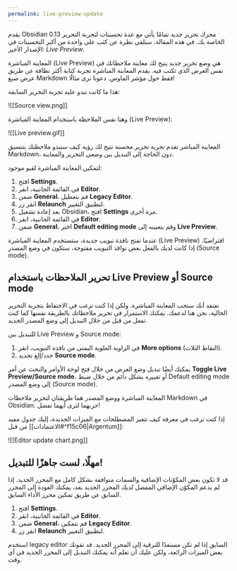 ```yaml
---
permalink: live-preview-update
---
```


يقدم Obsidian 0.13 محرك تحرير جديد تمامًا يأتي مع عدة تحسينات لتجربة التحرير الخاصة بك. في هذه المقالة، سنلقي نظرة عن كثب على واحدة من أكبر التحسينات في الإصدار الأخير: _Live Preview_.

المعاينة المباشرة (Live Preview) هي وضع تحرير جديد يتيح لك معاينة ملاحظاتك في نفس العرض الذي تكتب فيه. يقدم المعاينة المباشرة تجربة كتابة أكثر نظافة عن طريق عرض صيغ Markdown فقط حول مؤشر الماوس. دعونا نرى مثالًا!

هذا ما كانت تبدو عليه تجربة التحرير السابقة:

![[Source view.png]]

وهنا نفس الملاحظة باستخدام المعاينة المباشرة (Live Preview):

![[Live preview.gif]]

المعاينة المباشر تقدم تجربة تحرير محسنة تتيح لك رؤية كيف ستبدو ملاحظتك بتنسيق Markdown، دون الحاجة إلى التبديل بين وضعي التحرير والمعاينة.

لتمكين المعاينة المباشرة لقبو موجود:

1. افتح **Settings**.
2. في القائمة الجانبية، انقر **Editor**.
3. ضمن **General**، قم بتعطيل **Legacy Editor**.
4. انقر زر **Relaunch** لتطبيق التغيير.
5. بعد إعادة تشغيل Obsidian، افتح **Settings** مرة أخرى.
6. في القائمة الجانبية، انقر **Editor**.
7. ضمن **General**، اختر **Default editing mode** وقم بتعيينه إلى **Live Preview**.

عندما تفتح نافذة تبويب جديدة، ستستخدم المعاينة المباشرة (Live Preview) افتراضيًا. إذا كانت لديك بالفعل بعض نوافذ التبويب مفتوحة، ستكون في وضع المصدر (Source mode).

## تحرير الملاحظات باستخدام Live Preview أو Source mode

نعتقد أنك ستحب المعاينة المباشرة. ولكن إذا كنت ترغب في الاحتفاظ بتجربة التحرير الحالية، نحن هنا لدعمك. يمكنك الاستمرار في تحرير ملاحظاتك بالطريقة نفسها كما كنت تفعل من قبل من خلال التبديل إلى وضع المصدر الجديد.

للتبديل بين Live Preview و Source mode:

1. في الزاوية العلوية اليمنى من نافذة التبويب، انقر **More options** (النقاط الثلاث).
2. حدد/إلغ تحديد **Source mode**.

يمكنك أيضًا تبديل وضع العرض من خلال فتح لوحة الأوامر والبحث عن أمر **Toggle Live Preview/Source mode**، أو تغييره بشكل دائم من خلال ضبط Default editing mode إلى وضع المصدر (Source mode).

المعاينة المباشرة ووضع المصدر هما طريقتان لتحرير ملاحظات Markdown في Obsidian. جربهما لترى أيهما تفضل!

إذا كنت ترغب في معرفة كيف تتغير المصطلحات مع الميزات الجديدة، إليك جدول مفيد من قبل [[الاعتمادات#^f15c06|Argentum]]:

![[Editor update chart.png]]

## مهلًا، لست جاهزًا للتبديل!

قد لا تكون بعض المكوّنات الإضافية والسمات متوافقة بشكل كامل مع المحرر الجديد. إذا لم يدعم المكوّن الإضافي المفضل لديك المحرر الجديد بعد، يمكنك العودة إلى المحرر السابق عن طريق تمكين محرر الأداء السابق.

1. افتح **Settings**.
2. في القائمة الجانبية، انقر **Editor**.
3. ضمن **General**، قم بتمكين **Legacy Editor**.
4. انقر زر **Relaunch** لتطبيق التغيير.

استخدم legacy editor السابق إذا لم تكن مستعدًا للترقية إلى المحرر الجديد. قد تفوتك بعض الميزات الرائعة، ولكن عليك أن تعلم أنه يمكنك التبديل إلى المحرر الجديد في أي وقت.
